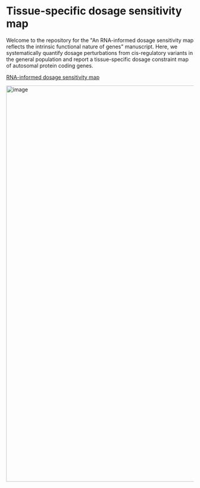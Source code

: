 # Tissue-specific dosage sensitivity map 

Welcome to the repository for the "An RNA-informed dosage sensitivity map reflects the intrinsic functional nature of genes" manuscript. Here, we systematically quantify dosage perturbations from cis-regulatory variants in the general population and report a tissue-specific dosage constraint map of autosomal protein coding genes.

<a href="https://github.com/xlilab/mods/blob/main/Tissue-Specific%20Dosage%20Constraint%20Score.txt" title="tissue-specific dosage constraint score">RNA-informed dosage sensitivity map</a>


<img width="1061" alt="image" src="https://github.com/xlilab/mods/assets/7442902/45dbb77b-177f-41a5-860d-22258625e9bf">

